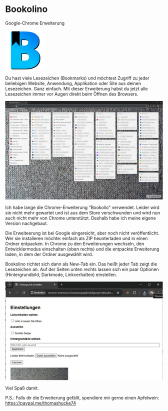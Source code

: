 # Bookolino
Google-Chrome Erweiterung

![Logo](https://github.com/135Stereofeld/Bookolino/blob/main/_Brand/symbol.png)

Du hast viele Lesezeichen (Bookmarks) und möchtest Zugriff zu jeder beliebigen Website, Anwendung, Applikation oder Site aus deinen Lesezeichen. Ganz einfach. Mit dieser Erweiterung habst du jetzt alle Lesezeichen immer vor Augen direkt beim Öffnen des Browsers.

![Screenshot01](https://github.com/135Stereofeld/Bookolino/blob/main/_Brand/Screenshot01.jpg)

Ich habe lange die Chrome-Erweiterung "Bookolio" verwendet. Leider wird sie nicht mehr gewartet und ist aus dem Store verschwunden und wird nun auch nicht mehr von Chrome unterstützt. Deshalb habe ich meine eigene Version nachgebaut.

Die Erweiteerung ist bei Google eingereicht, aber noch nicht veröffentlicht. Wer sie instalieren möchte: einfach als ZIP heunterladen und in einen Ordner entpacken. In Chrome zu den Erweiterungen wechseln, den Entwicklermodus einschalten (oben rechts) und die entpackte Erweiterung laden, in dem der Ordner ausgewählt wird.

Bookolino richtet sich dann als New-Tab ein. Das heißt jeder Tab zeigt die Lesezeichen an. Auf der Seiten unten rechts lassen sich ein paar Optionen (Hintergrundbild, Darkmode, Linkverhalten) einstellen.

![Screenshot02](https://github.com/135Stereofeld/Bookolino/blob/main/_Brand/Screenshot02.jpg)

Viel Spaß damit.

P.S.: Falls dir die Erweiterung gefällt, spendiere mir gerne einen Apfelwein: https://paypal.me/thomashucke74
